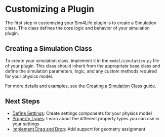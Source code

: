 # Customizing a Plugin

The first step in customizing your Sim4Life plugin is to create a Simulation class. This class defines the core logic and behavior of your simulation plugin.

## Creating a Simulation Class

To create your simulation class, implement it in the `model/simulation.py` file of your plugin. This class should inherit from the appropriate base class and define the simulation parameters, logic, and any custom methods required for your physics model.

For more details and examples, see the [Creating a Simulation Class](creating-simulation.md) guide.

## Next Steps

- [Define Settings](defining-settings.md): Create settings components for your physics model
- [Property Types](property-types.md): Learn about the different property types you can use in your settings
- [Implement Drag and Drop](drag-and-drop.md): Add support for geometry assignment
